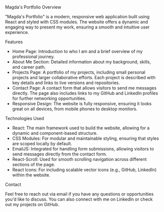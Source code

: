 Magda's Portfolio
Overview

"Magda's Portfolio" is a modern, responsive web application built using React and styled with CSS modules. 
The website offers a dynamic and engaging way to present my work, ensuring a smooth and intuitive user experience.

Features

- Home Page: Introduction to who I am and a brief overview of my professional journey.
- About Me Section: Detailed information about my background, skills, and career path.
- Projects Page: A portfolio of my projects, including small personal projects and larger collaborative efforts. 
  Each project is described with key details and links to live versions and repositories.
- Contact Page: A contact form that allows visitors to send me messages directly. 
  The page also includes links to my GitHub and LinkedIn profiles for further networking opportunities.
- Responsive Design: The website is fully responsive, ensuring it looks great on all devices, from mobile phones to desktop monitors.

Technologies Used

- React: The main framework used to build the website, allowing for a dynamic and component-based structure.
- CSS Modules: For modular and maintainable styling, ensuring that styles are scoped locally by default.
- EmailJS: Integrated for handling form submissions, allowing visitors to send messages directly from the contact form.
- React-Scroll: Used for smooth scrolling navigation across different sections of the page.
- React Icons: For including scalable vector icons (e.g., GitHub, LinkedIn) within the website.

Contact

Feel free to reach out via email if you have any questions or opportunities you'd like to discuss. 
You can also connect with me on LinkedIn or check out my projects on GitHub.

